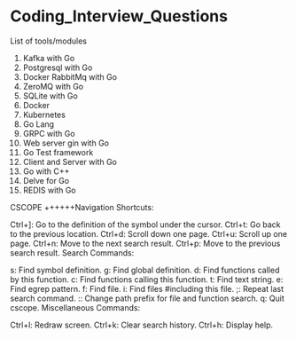 # Coding_Interview_Questions

List of tools/modules
1. Kafka with Go
2. Postgresql with Go
3. Docker RabbitMq with Go
4. ZeroMQ with Go
5. SQLite with Go
6. Docker
7. Kubernetes
8. Go Lang
9. GRPC with Go
10. Web server gin with Go
11. Go Test framework
12. Client and Server with Go
13. Go with C++
14. Delve for Go
15. REDIS with Go


CSCOPE
++++++Navigation Shortcuts:

Ctrl+]: Go to the definition of the symbol under the cursor.
Ctrl+t: Go back to the previous location.
Ctrl+d: Scroll down one page.
Ctrl+u: Scroll up one page.
Ctrl+n: Move to the next search result.
Ctrl+p: Move to the previous search result.
Search Commands:

s: Find symbol definition.
g: Find global definition.
d: Find functions called by this function.
c: Find functions calling this function.
t: Find text string.
e: Find egrep pattern.
f: Find file.
i: Find files #including this file.
;: Repeat last search command.
:: Change path prefix for file and function search.
q: Quit cscope.
Miscellaneous Commands:

Ctrl+l: Redraw screen.
Ctrl+k: Clear search history.
Ctrl+h: Display help.



